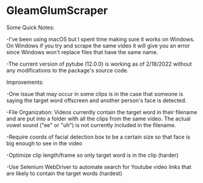 # GleamGlumScraper

Some Quick Notes:

-I've been using macOS but I spent time making sure it works on Windows. 
On Windows if you try and scrape the same video it will give you an error since Windows won't replace files that have the same name.

-The current version of pytube (12.0.0) is working as of 2/18/2022 without any modifications to the package's source code. 


Improvements:

-One issue that may occur in some clips is in the case that someone is saying the target word offscreen and another person's face is detected. 

-File Organization: Videos currently contain the target word in their filename and are put into a folder with all the clips from the same video.
The actual vowel sound ("ee" or "uh") is not currently included in the filename. 

-Require coords of facial detection box to be a certain size so that face is big enough to see in the video

-Optimize clip length/frame so only target word is in the clip (harder)

-Use Selenium WebDriver to automate search for Youtube video links that are likely to contain the target words (hardest)
